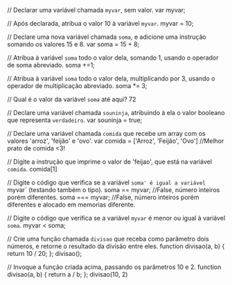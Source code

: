 // Declarar uma variável chamada `myvar`, sem valor.
var myvar;

// Após declarada, atribua o valor 10 à variável `myvar`.
myvar = 10;

// Declare uma nova variável chamada `soma`, e adicione uma instrução somando os valores 15 e 8.
var soma = 15 + 8;

// Atribua à variável `soma` todo o valor dela, somando 1, usando o operador de soma abreviado.
soma +=1;

// Atribua à variável `soma` todo o valor dela, multiplicando por 3, usando o operador de multiplicação abreviado.
soma *= 3;

// Qual é o valor da variável `soma` até aqui?
72

// Declare uma variável chamada `souninja`, atribuindo à ela o valor booleano que representa `verdadeiro`.
var souninja = true;

// Declare uma variável chamada `comida` que recebe um array com os valores 'arroz', 'feijão' e 'ovo'.
var comida = ['Arroz', 'Feijão', 'Ovo'] //Melhor prato de comida <3!

// Digite a instrução que imprime o valor de 'feijao', que está na variável `comida`.
comida[1]

// Digite o código que verifica se a variável `soma' é igual a variável `myvar` (testando também o tipo).
soma == myvar; //False, número inteiros porém diferentes.
soma === myvar; //False, número inteiros porém diferentes e alocado em memorias diferente.

// Digite o código que verifica se a variável `myvar` é menor ou igual à variável `soma`.
myvar < soma;

// Crie uma função chamada `divisao` que receba como parâmetro dois números, e retorne o resultado da divisão entre eles.
function divisao(a, b)
{
  return 10 / 20;
};
divisao();

// Invoque a função criada acima, passando os parâmetros 10 e 2.
function divisao(a, b)
{
  return a / b;
};
divisao(10, 2)
